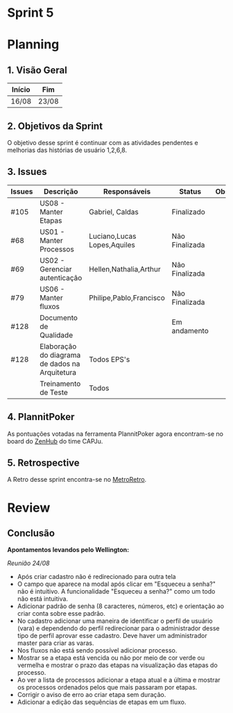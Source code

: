 # Sprint 5

# Planning

## 1. Visão Geral

| Início | Fim   |
| ------ | ----- |
| 16/08  | 23/08 |

## 2. Objetivos da Sprint

O objetivo desse sprint é continuar com as atividades pendentes e melhorias das histórias de usuário 1,2,6,8.

## 3. Issues

| Issues | Descrição                                      | Responsáveis                | Status         | Observação |
| ------ | ---------------------------------------------- | --------------------------- | -------------- | ---------- |
| #105   | US08 - Manter Etapas                           | Gabriel, Caldas             | Finalizado     |            |
| #68    | US01 - Manter Processos                        | Luciano,Lucas Lopes,Aquiles | Não Finalizada |            |
| #69    | US02 - Gerenciar autenticação                  | Hellen,Nathalia,Arthur      | Não Finalizada |            |
| #79    | US06 - Manter fluxos                           | Philipe,Pablo,Francisco     | Não Finalizada |            |
| #128   | Documento de Qualidade                         |                             | Em andamento   |            |
| #128   | Elaboração do diagrama de dados na Arquitetura | Todos EPS's                 |                |            |
|        | Treinamento de Teste                           | Todos                       |                |            |

## 4. PlannitPoker

As pontuações votadas na ferramenta PlannitPoker agora encontram-se no board do [ZenHub](https://github.com/fga-eps-mds/2022-1-CAPJu-Doc#workspaces/2022-1-capju-62b4faabaec0e60011fcf170/board) do time CAPJu.

## 5. Retrospective

A Retro desse sprint encontra-se no [MetroRetro](https://metroretro.io/board/LBFXV1LCP89B).

# Review

## Conclusão

**Apontamentos levandos pelo Wellington:**

_Reunião 24/08_

- Após criar cadastro não é redirecionado para outra tela
- O campo que aparece na modal após clicar em "Esqueceu a senha?" não é intuitivo. A funcionalidade "Esqueceu a senha?" como um todo não está intuitiva.
- Adicionar padrão de senha (8 caracteres, números, etc) e orientação ao criar conta sobre esse padrão.
- No cadastro adicionar uma maneira de identificar o perfil de usuário (vara) e dependendo do perfil redirecionar para o administrador desse tipo de perfil aprovar esse cadastro. Deve haver um administrador master para criar as varas.
- Nos fluxos não está sendo possível adicionar processo.
- Mostrar se a etapa está vencida ou não por meio de cor verde ou vermelha e mostrar o prazo das etapas na visualização das etapas do processo.
- Ao ver a lista de processos adicionar a etapa atual e a última e mostrar os processos ordenados pelos que mais passaram por etapas.
- Corrigir o aviso de erro ao criar etapa sem duração.
- Adicionar a edição das sequências de etapas em um fluxo.
